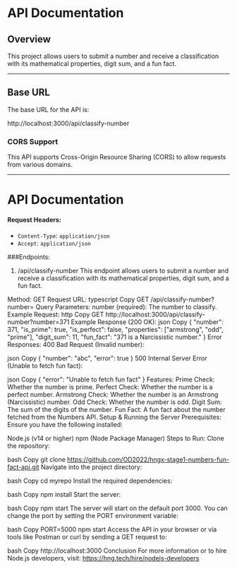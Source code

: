 # API Documentation

## Overview
This project allows users to submit a number and receive a classification with its mathematical properties, digit sum, and a fun fact.

---

## Base URL

The base URL for the API is:

http://localhost:3000/api/classify-number


### CORS Support

This API supports Cross-Origin Resource Sharing (CORS) to allow requests from various domains.

---
# API Documentation

#### Request Headers:
- `Content-Type`: `application/json`
- `Accept`: `application/json`

###Endpoints:

1. /api/classify-number
This endpoint allows users to submit a number and receive a classification with its mathematical properties, digit sum, and a fun fact.

Method: GET
Request URL:
typescript
Copy
GET /api/classify-number?number=<number>
Query Parameters:
number (required): The number to classify.
Example Request:
http
Copy
GET http://localhost:3000/api/classify-number?number=371
Example Response (200 OK):
json
Copy
{
  "number": 371,
  "is_prime": true,
  "is_perfect": false,
  "properties": ["armstrong", "odd", "prime"],
  "digit_sum": 11,
  "fun_fact": "371 is a Narcissistic number."
}
Error Responses:
400 Bad Request (Invalid number):

json
Copy
{
  "number": "abc",
  "error": true
}
500 Internal Server Error (Unable to fetch fun fact):

json
Copy
{
  "error": "Unable to fetch fun fact"
}
Features:
Prime Check: Whether the number is prime.
Perfect Check: Whether the number is a perfect number.
Armstrong Check: Whether the number is an Armstrong (Narcissistic) number.
Odd Check: Whether the number is odd.
Digit Sum: The sum of the digits of the number.
Fun Fact: A fun fact about the number fetched from the Numbers API.
Setup & Running the Server
Prerequisites:
Ensure you have the following installed:

Node.js (v14 or higher)
npm (Node Package Manager)
Steps to Run:
Clone the repository:

bash
Copy
git clone https://github.com/OD2022/hngx-stage1-numbers-fun-fact-api.git
Navigate into the project directory:

bash
Copy
cd myrepo
Install the required dependencies:

bash
Copy
npm install
Start the server:

bash
Copy
npm start
The server will start on the default port 3000. You can change the port by setting the PORT environment variable:

bash
Copy
PORT=5000 npm start
Access the API in your browser or via tools like Postman or curl by sending a GET request to:

bash
Copy
http://localhost:3000
Conclusion
For more information or to hire Node.js developers, visit: https://hng.tech/hire/nodejs-developers